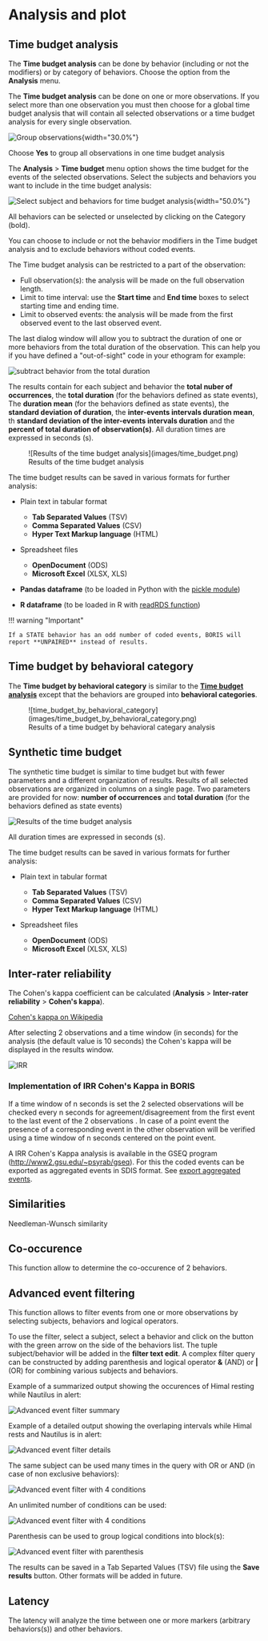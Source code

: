 # Analysis and plot



## Time budget analysis

The **Time budget analysis** can be done by behavior (including or not
the modifiers) or by category of behaviors. Choose the option from the
**Analysis** menu.

The **Time budget analysis** can be done on one or more observations. If
you select more than one observation you must then choose for a global
time budget analysis that will contain all selected observations or a
time budget analysis for every single observation.

![Group observations](images/time_budget_group_observations.png){width="30.0%"}

Choose **Yes** to group all observations in one time budget analysis

The **Analysis** \> **Time budget** menu option shows the time budget
for the events of the selected observations. Select the subjects and
behaviors you want to include in the time budget analysis:

![Select subject and behaviors for time budget analysis](images/time_budget_parameters2.png){width="50.0%"}

All behaviors can be selected or unselected by clicking on the Category (bold).

You can choose to include or not the behavior modifiers in the Time
budget analysis and to exclude behaviors without coded events.

The Time budget analysis can be restricted to a part of the observation:

-   Full observation(s): the analysis will be made on the full
    observation length.
-   Limit to time interval: use the **Start time** and **End time**
    boxes to select starting time and ending time.
-   Limit to observed events: the analysis will be made from the first
    observed event to the last observed event.

The last dialog window will allow you to subtract the duration of one or
more behaviors from the total duration of the observation. This can help
you if you have defined a "out-of-sight" code in your ethogram for example:

![subtract behavior from the total duration](images/subtract_behavior.png)


The results contain for each subject and behavior the **total nuber of
occurrences**, the **total duration** (for the behaviors defined as
state events), The **duration mean** (for the behaviors defined as state
events), the **standard deviation of duration**, the **inter-events
intervals duration mean**, th **standard deviation of the inter-events
intervals duration** and the **percent of total duration of
observation(s)**. All duration times are expressed in seconds (s).


<figure markdown>
  ![Results of the time budget analysis](images/time_budget.png)
  <figcaption>Results of the time budget analysis</figcaption>
</figure>




The time budget results can be saved in various formats for further
analysis:

- Plain text in tabular format
    - **Tab Separated Values** (TSV)
    - **Comma Separated Values** (CSV)
    - **Hyper Text Markup language** (HTML)

- Spreadsheet files
    - **OpenDocument** (ODS)
    - **Microsoft Excel** (XLSX, XLS)
    
-  **Pandas dataframe** (to be loaded in Python with the [pickle
    module](https://docs.python.org/3/library/pickle.html))


-   **R dataframe** (to be loaded in R with [readRDS
    function](https://rdrr.io/r/base/readRDS.html))



!!! warning "Important"

    If a STATE behavior has an odd number of coded events, BORIS will report **UNPAIRED** instead of results.


## Time budget by behavioral category

The **Time budget by behavioral category** is similar to the [**Time budget analysis**](analysis.md#time-budget-analysis) 
except that the behaviors are grouped into **behavioral categories**.


<figure markdown>
  ![time_budget_by_behavioral_category](images/time_budget_by_behavioral_category.png)
  <figcaption>Results of a time budget by behavioral categary analysis</figcaption>
</figure>

## Synthetic time budget

The synthetic time budget is similar to time budget but with fewer
parameters and a different organization of results. Results of all
selected observations are organized in columns on a single page. Two
parameters are provided for now: **number of occurrences** and **total
duration** (for the behaviors defined as state events)

![Results of the time budget analysis](images/synthetic_time_budget.png)

All duration times are expressed in seconds (s).

The time budget results can be saved in various formats for further analysis:

- Plain text in tabular format
    - **Tab Separated Values** (TSV)
    - **Comma Separated Values** (CSV)
    - **Hyper Text Markup language** (HTML)

- Spreadsheet files
    - **OpenDocument** (ODS)
    - **Microsoft Excel** (XLSX, XLS)




## Inter-rater reliability

The Cohen's kappa coefficient can be calculated (**Analysis** > **Inter-rater reliability** > **Cohen\'s kappa**).

[Cohen's kappa on Wikipedia](https://en.wikipedia.org/wiki/Cohen%27s_kappa)

After selecting 2 observations and a time window (in seconds) for the
analysis (the default value is 10 seconds) the Cohen's kappa will be
displayed in the results window.

![IRR](images/irr1.png)




### Implementation of IRR Cohen's Kappa in BORIS

If a time window of n seconds is set the 2 selected observations will be
checked every n seconds for agreement/disagreement from the first event
to the last event of the 2 observations . In case of a point event the
presence of a corresponding event in the other observation will be
verified using a time window of n seconds centered on the point event.

A IRR Cohen's Kappa analysis is available in the GSEQ program
(<http://www2.gsu.edu/~psyrab/gseq>). For this the coded events can be
exported as aggregated events in SDIS format.
See [export aggregated events](export_events.md#export-aggregated-events).


## Similarities


Needleman-Wunsch similarity




## Co-occurence

This function allow to determine the co-occurence of 2 behaviors.





## Advanced event filtering


This function allows to filter events from one or more observations by
selecting subjects, behaviors and logical operators.

To use the filter, select a subject, select a behavior and click on the
button with the green arrow on the side of the behaviors list. The tuple
subject/behavior will be added in the **filter text edit**. A complex
filter query can be constructed by adding parenthesis and logical
operator **&** (AND) or **|** (OR) for combining various subjects and behaviors.


Example of a summarized output showing the occurences of Himal resting
while Nautilus in alert:

![Advanced event filter summary](images/advanced_filter_summary.png)

Example of a detailed output showing the overlaping intervals while
Himal rests and Nautilus is in alert:

![Advanced event filter details](images/advanced_filter_details.png)

The same subject can be used many times in the query with OR or AND (in case of non exclusive behaviors):

![Advanced event filter with 4 conditions](images/advanced_filter_example0.png)

An unlimited number of conditions can be used:

![Advanced event filter with 4 conditions](images/advanced_filter_example1.png)

Parenthesis can be used to group logical conditions into block(s):

![Advanced event filter with parenthesis](images/advanced_filter_example2.png)

The results can be saved in a Tab Separted Values (TSV) file using the
**Save results** button. Other formats will be added in future.




## Latency

The latency will analyze the time between one or more markers (arbitrary behaviors(s)) and other behaviors.

